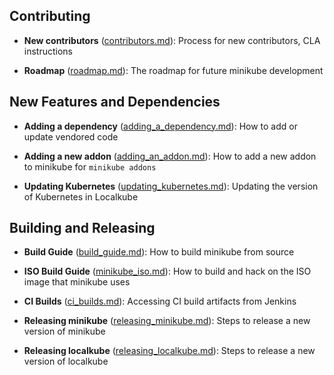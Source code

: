 ## Contributing

* **New contributors** ([contributors.md](./contributing.md)): Process for new contributors, CLA instructions

* **Roadmap** ([roadmap.md](roadmap.md)): The roadmap for future minikube development

## New Features and Dependencies
* **Adding a dependency** ([adding_a_dependency.md](adding_a_dependency.md)): How to add or update vendored code

* **Adding a new addon** ([adding_an_addon.md](adding_an_addon.md)): How to add a new addon to minikube for `minikube addons`

* **Updating Kubernetes** ([updating_kubernetes.md](updating_kubernetes.md)): Updating the version of Kubernetes in Localkube

## Building and Releasing
* **Build Guide** ([build_guide.md](build_guide.md)): How to build minikube from source

* **ISO Build Guide** ([minikube_iso.md](minikube_iso.md)): How to build and hack on the ISO image that minikube uses

* **CI Builds** ([ci_builds.md](./ci_builds.md)): Accessing CI build artifacts from Jenkins

* **Releasing minikube** ([releasing_minikube.md](releasing_minikube.md)): Steps to release a new version of minikube

*  **Releasing localkube** ([releasing_localkube.md](releasing_localkube.md)): Steps to release a new version of localkube
